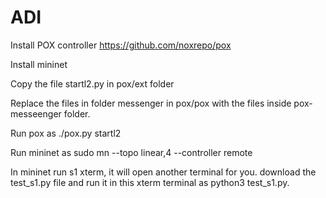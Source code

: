# ADI

Install POX controller https://github.com/noxrepo/pox

Install mininet

Copy the file startl2.py in pox/ext folder

Replace the files in folder messenger in pox/pox with the files inside pox-messeenger folder.

Run pox as ./pox.py startl2

Run mininet as sudo mn --topo linear,4 --controller remote

In mininet run s1 xterm, it will open another terminal for you. download the test_s1.py file and run it in this xterm terminal as python3 test_s1.py.
